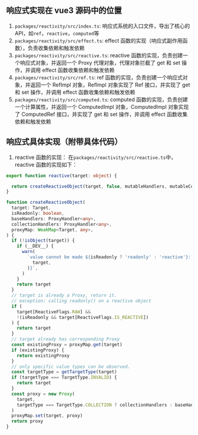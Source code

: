 

## 响应式实现在 vue3 源码中的位置

1. `packages/reactivity/src/index.ts`: 响应式系统的入口文件，导出了核心的 API，如`ref`，`reactive`，`computed`等
2. `packages/reactivity/src/effect.ts`: effect 函数的实现（响应式副作用函数），负责收集依赖和触发依赖
3. `packages/reactivity/src/reactive.ts`: reactive 函数的实现，负责创建一个响应式对象，并返回一个 Proxy 代理对象，代理对象拦截了 get 和 set 操作，并调用 effect 函数收集依赖和触发依赖
4. `packages/reactivity/src/ref.ts`: ref 函数的实现，负责创建一个响应式对象，并返回一个 RefImpl 对象，RefImpl 对象实现了 Ref 接口，并实现了 get 和 set 操作，并调用 effect 函数收集依赖和触发依赖
5. `packages/reactivity/src/computed.ts`: computed 函数的实现，负责创建一个计算属性，并返回一个 ComputedImpl 对象，ComputedImpl 对象实现了 ComputedRef 接口，并实现了 get 和 set 操作，并调用 effect 函数收集依赖和触发依赖

## 响应式具体实现（附带具体代码）

1. reactive 函数的实现：
   在`packages/reactivity/src/reactive.ts`中，reactive 函数的实现如下：

```typescript
export function reactive(target: object) {

  return createReactiveObject(target, false, mutableHandlers, mutableCollectionHandlers, reactiveMap);
}

function createReactiveObject(
  target: Target,
  isReadonly: boolean,
  baseHandlers: ProxyHandler<any>,
  collectionHandlers: ProxyHandler<any>,
  proxyMap: WeakMap<Target, any>,
) {
  if (!isObject(target)) {
    if (__DEV__) {
      warn(
        `value cannot be made ${isReadonly ? 'readonly' : 'reactive'}: ${String(
          target,
        )}`,
      )
    }
    return target
  }
  // target is already a Proxy, return it.
  // exception: calling readonly() on a reactive object
  if (
    target[ReactiveFlags.RAW] &&
    !(isReadonly && target[ReactiveFlags.IS_REACTIVE])
  ) {
    return target
  }
  // target already has corresponding Proxy
  const existingProxy = proxyMap.get(target)
  if (existingProxy) {
    return existingProxy
  }
  // only specific value types can be observed.
  const targetType = getTargetType(target)
  if (targetType === TargetType.INVALID) {
    return target
  }
  const proxy = new Proxy(
    target,
    targetType === TargetType.COLLECTION ? collectionHandlers : baseHandlers,
  )
  proxyMap.set(target, proxy)
  return proxy
}
```
